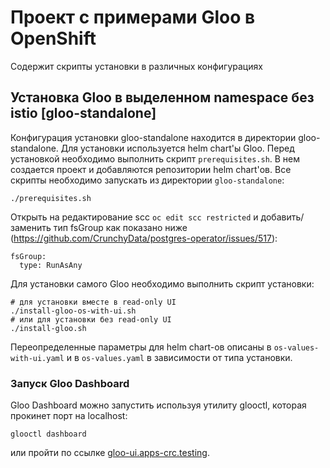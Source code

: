# Проект с примерами Gloo в OpenShift

Содержит скрипты установки в различных конфигурациях


## Установка Gloo в выделенном namespace без istio [gloo-standalone]

Конфигурация установки gloo-standalone находится в директории gloo-standalone.
Для установки используется helm chart'ы Gloo.
Перед установкой необходимо выполнить скрипт `prerequisites.sh`. В нем создается проект и добавляются репозитории helm chart'ов.
Все скрипты необходимо запускать из директории `gloo-standalone`:

```
./prerequisites.sh
```

Открыть на редактирование scc `oc edit scc restricted` и добавить/заменить тип fsGroup как показано ниже (https://github.com/CrunchyData/postgres-operator/issues/517):
```
fsGroup:
  type: RunAsAny
```

Для установки самого Gloo необходимо выполнить скрипт установки:

```
# для установки вместе в read-only UI
./install-gloo-os-with-ui.sh
# или для установки без read-only UI
./install-gloo.sh
```

Переопределенные параметры для helm chart-ов описаны в `os-values-with-ui.yaml` и в `os-values.yaml` в зависимости от типа установки.


### Запуск Gloo Dashboard

Gloo Dashboard можно запустить используя утилиту glooctl, которая прокинет порт на localhost:
```
glooctl dashboard
```

или пройти по ссылке [gloo-ui.apps-crc.testing](http://gloo-ui.apps-crc.testing).